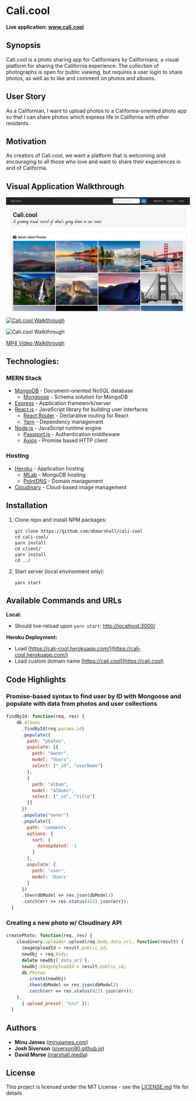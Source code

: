 # Cali.cool

**Live application: www.cali.cool**

## Synopsis

Cali.cool is a photo sharing app for Californians by Californians, a visual platform for sharing the California experience. The collection of photographs is open for public viewing, but requires a user login to share photos, as well as to like and comment on photos and albums.

## User Story

As a Californian, I want to upload photos to a California-oriented photo app so that I can share photos which express life in California with other residents.

## Motivation

As creators of Cali.cool, we want a platform that is welcoming and encouraging to all those who love and want to share their experiences in and of California.

## Visual Application Walkthrough 

[![Cali.cool Walkthrough](calicool-screenshot.png)](https://youtu.be/6mco_9hX3A4)

[![Cali.cool Walkthrough](http://img.youtube.com/vi/6mco_9hX3A4/0.jpg)](http://www.youtube.com/watch?v=6mco_9hX3A4)

![Cali.cool Walkthrough](calicool-walkthrough_20171210.gif "cali.cool walkthrough")

[MP4 Video Walkthrough](calicool-walkthrough_20171210.mp4)

## Technologies:

### MERN Stack
* [MongoDB](https://www.mongodb.com/) - Document-oriented NoSQL database
  * [Mongoose](http://mongoosejs.com/) - Schema solution for MongoDB
* [Express](https://expressjs.com/) - Application framework/server
* [React.js](https://reactjs.org/) - JavaScript library for building user interfaces
  * [React Router](https://github.com/ReactTraining/react-router) - Declarative routing for React
  * [Yarn](https://yarnpkg.com/en/) - Dependency management
* [Node.js](https://nodejs.org/en/) - JavaScript runtime engine
  * [Passport.js](http://www.passportjs.org/docs/) - Authentication middleware
  * [Axios](https://www.npmjs.com/package/axios) - Promise based HTTP client

### Hosting
* [Heroku](https://heroku.com) - Application hosting
  * [MLab](https://elements.heroku.com/addons/mongolab) - MongoDB hosting
  * [PointDNS](https://devcenter.heroku.com/articles/pointdns) - Domain management
* [Cloudinary](https://cloudinary.com/) - Cloud-based image management

## Installation

1. Clone repo and install NPM packages:

    ```
    git clone https://github.com/dbmarshall/cali-cool
    cd cali-cool/
    yarn install 
    cd client/
    yarn install 
    cd ../
    ```

2. Start server (local environment only):

    ```
    yarn start
    ```

## Available Commands and URLs

**Local:** 

* Should live-reload upon `yarn start`: [http://localhost:3000/](http://localhost:3000/) 

**Heroku Deployment:** 

* Load [https://cali-cool.herokuapp.com/](https://cali-cool.herokuapp.com/) 
* Load custom domain name [https://cali.cool](https://cali.cool) 

## Code Highlights

### Promise-based syntax to find user by ID with Mongoose and populate with data from photos and user collections
```javascript
findById: function(req, res) {
    db.Albums
      .findById(req.params.id)
      .populate({
        path: "photos",
        populate: [{
          path: "owner",
          model: "Users",
          select: ["_id", "userName"]
        },
        {
          path: "album",
          model: "Albums",
          select: ["_id", "title"]
        }]
      })
      .populate("owner")
      .populate({
        path: 'comments',
        options: {
          sort: {
            dateUpdated: -1
          }
        },
        populate: {
          path: 'user',
          model: 'Users'
        }
      })
      .then(dbModel => res.json(dbModel))
      .catch(err => res.status(422).json(err));
  }
```

### Creating a new photo w/ Cloudinary API
```javascript
createPhoto: function(req, res) {
    cloudinary.uploader.upload(req.body.data_uri, function(result) { 
      imageUploadId = result.public_id;
      newObj = req.body;
      delete newObj['data_uri'];
      newObj.imageUploadId = result.public_id;
      db.Photos
        .create(newObj)
        .then(dbModel => res.json(dbModel))
        .catch(err => res.status(422).json(err));
    }, 
      { upload_preset: "ccu" });
  }
```

## Authors

* **Minu James** ([minujames.com](http://minujames.com/))
* **Josh Siverson** ([siverson90.github.io](https://siverson90.github.io/))
* **David Morse** ([marshall.media](http://www.marshall.media/))

## License

This project is licensed under the MIT License - see the [LICENSE.md](LICENSE.md) file for details

